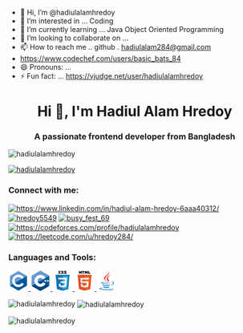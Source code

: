 - 👋 Hi, I’m @hadiulalamhredoy
- 👀 I’m interested in ... Coding
- 🌱 I’m currently learning ... Java Object Oriented Programming 
- 💞️ I’m looking to collaborate on ...
- 📫 How to reach me .. github . hadiulalam284@gmail.com
- https://www.codechef.com/users/basic_bats_84
- 😄 Pronouns: ... 
- ⚡ Fun fact: ...
https://vjudge.net/user/hadiulalamhredoy
<!---
hadiulalamhredoy/hadiulalamhredoy is a ✨ special ✨ repository because its `README.md` (this file) appears on your GitHub profile.
You can click the Preview link to take a look at your changes.
--->


<h1 align="center">Hi 👋, I'm Hadiul Alam Hredoy</h1>
<h3 align="center">A passionate frontend developer from Bangladesh</h3>

<p align="left"> <img src="https://komarev.com/ghpvc/?username=hadiulalamhredoy&label=Profile%20views&color=0e75b6&style=flat" alt="hadiulalamhredoy" /> </p>

<p align="left"> <a href="https://github.com/ryo-ma/github-profile-trophy"><img src="https://github-profile-trophy.vercel.app/?username=hadiulalamhredoy" alt="hadiulalamhredoy" /></a> </p>

<h3 align="left">Connect with me:</h3>
<p align="left">
<a href="https://linkedin.com/in/https://www.linkedin.com/in/hadiul-alam-hredoy-6aaa40312/" target="blank"><img align="center" src="https://raw.githubusercontent.com/rahuldkjain/github-profile-readme-generator/master/src/images/icons/Social/linked-in-alt.svg" alt="https://www.linkedin.com/in/hadiul-alam-hredoy-6aaa40312/" height="30" width="40" /></a>
<a href="https://instagram.com/hredoy5549" target="blank"><img align="center" src="https://raw.githubusercontent.com/rahuldkjain/github-profile-readme-generator/master/src/images/icons/Social/instagram.svg" alt="hredoy5549" height="30" width="40" /></a>
<a href="https://www.codechef.com/users/busy_fest_69" target="blank"><img align="center" src="https://cdn.jsdelivr.net/npm/simple-icons@3.1.0/icons/codechef.svg" alt="busy_fest_69" height="30" width="40" /></a>
<a href="https://codeforces.com/profile/https://codeforces.com/profile/hadiulalamhredoy" target="blank"><img align="center" src="https://raw.githubusercontent.com/rahuldkjain/github-profile-readme-generator/master/src/images/icons/Social/codeforces.svg" alt="https://codeforces.com/profile/hadiulalamhredoy" height="30" width="40" /></a>
<a href="https://www.leetcode.com/https://leetcode.com/u/hredoy284/" target="blank"><img align="center" src="https://raw.githubusercontent.com/rahuldkjain/github-profile-readme-generator/master/src/images/icons/Social/leet-code.svg" alt="https://leetcode.com/u/hredoy284/" height="30" width="40" /></a>
</p>

<h3 align="left">Languages and Tools:</h3>
<p align="left"> <a href="https://www.cprogramming.com/" target="_blank" rel="noreferrer"> <img src="https://raw.githubusercontent.com/devicons/devicon/master/icons/c/c-original.svg" alt="c" width="40" height="40"/> </a> <a href="https://www.w3schools.com/cpp/" target="_blank" rel="noreferrer"> <img src="https://raw.githubusercontent.com/devicons/devicon/master/icons/cplusplus/cplusplus-original.svg" alt="cplusplus" width="40" height="40"/> </a> <a href="https://www.w3schools.com/css/" target="_blank" rel="noreferrer"> <img src="https://raw.githubusercontent.com/devicons/devicon/master/icons/css3/css3-original-wordmark.svg" alt="css3" width="40" height="40"/> </a> <a href="https://www.w3.org/html/" target="_blank" rel="noreferrer"> <img src="https://raw.githubusercontent.com/devicons/devicon/master/icons/html5/html5-original-wordmark.svg" alt="html5" width="40" height="40"/> </a> <a href="https://www.java.com" target="_blank" rel="noreferrer"> <img src="https://raw.githubusercontent.com/devicons/devicon/master/icons/java/java-original.svg" alt="java" width="40" height="40"/> </a> </p>

<p><img align="left" src="https://github-readme-stats.vercel.app/api/top-langs?username=hadiulalamhredoy&show_icons=true&locale=en&layout=compact" alt="hadiulalamhredoy" /></p>

<p>&nbsp;<img align="center" src="https://github-readme-stats.vercel.app/api?username=hadiulalamhredoy&show_icons=true&locale=en" alt="hadiulalamhredoy" /></p>

<p><img align="center" src="https://github-readme-streak-stats.herokuapp.com/?user=hadiulalamhredoy&" alt="hadiulalamhredoy" /></p>
